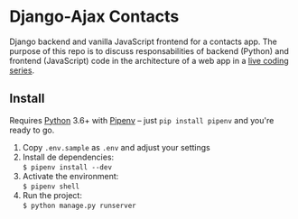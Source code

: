 # Django-Ajax Contacts

Django backend and vanilla JavaScript frontend for a contacts app. The purpose of this repo is to discuss responsabilities of backend (Python) and frontend (JavaScript) code in the architecture of a web app in a [live coding series](https://www.youtube.com/playlist?list=PLUj8WMX6gr49dYxG8jnPwDW-9quA9NEAX).

## Install

Requires [Python](https://www.python.org/) 3.6+ with [Pipenv](https://docs.pipenv.org/) – just `pip install pipenv` and you're ready to go.

1. Copy `.env.sample` as `.env` and adjust your settings
1. Install de dependencies:<br>`$ pipenv install --dev`
1. Activate the environment:<br>`$ pipenv shell`
1. Run the project:<br>`$ python manage.py runserver`